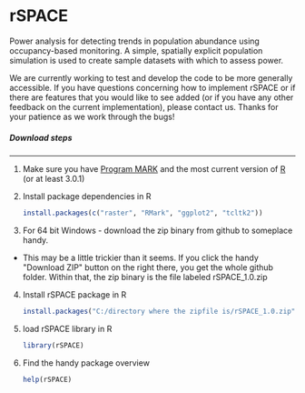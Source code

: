 rSPACE
====

Power analysis for detecting trends in population abundance using occupancy-based monitoring.  A simple, spatially explicit population simulation is used to create sample datasets with which to assess power.

We are currently working to test and develop the code to be more generally accessible.  If you have questions concerning how to implement rSPACE or if there are features that you would like to see added (or if you have any other feedback on the current implementation), please contact us.  Thanks for your patience as we work through the bugs!





##### Download steps
---

1. Make sure you have [Program MARK](http://www.phidot.org/software/mark/downloads/) and the most current version of [R](http://cran.us.r-project.org/) (or at least 3.0.1)
2. Install package dependencies in R

    ````R
    install.packages(c("raster", "RMark", "ggplot2", "tcltk2"))
    ````

3. For 64 bit Windows - download the zip binary from github to someplace handy.
  - This may be a little trickier than it seems.  If you click the handy "Download ZIP" button on the right there, you get the whole github folder.  Within that, the zip binary is the file labeled rSPACE_1.0.zip
4. Install rSPACE package in R
  
    ````R
    install.packages("C:/directory where the zipfile is/rSPACE_1.0.zip", repos=NULL, type='source')
    ````

5. load rSPACE library in R 

    ````R 
    library(rSPACE)
    ````

6. Find the handy package overview

    ````R
    help(rSPACE)
    ````
